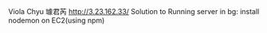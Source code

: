 Viola Chyu 璩君芮
http://3.23.162.33/
Solution to Running server in bg: install nodemon on EC2(using npm)
